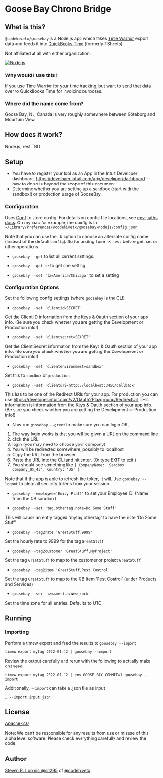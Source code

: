 # Goose Bay Chrono Bridge

## What is this?

`@codehivetx/goosebay` is a Node.js app which takes [Time Warrior](https://timewarrior.net) export data and feeds it
into [QuickBooks Time](https://quickbooks.intuit.com/time-tracking/timesheets/) (formerly TSheets).

Not affiliated at all with either organization.

[![Node.js](https://github.com/codehivetx/goosebay/actions/workflows/nodejs.yaml/badge.svg?branch=dev)](https://github.com/codehivetx/goosebay/actions/workflows/nodejs.yaml)
### Why would I use this?

If you use Time Warrior for your time tracking, but want to send that data
over to QuickBooks Time for invoicing purposes.

### Where did the name come from?

Goose Bay, NL, Canada is very roughly somewhere between Göteborg and Mountain View.

## How does it work?

Node.js, rest TBD
## Setup

- You have to register your tool as an App in the Intuit Developer  dashboard, <https://developer.intuit.com/app/developer/dashboard> — how to do so is beyond the scope of this document.
- Determine whether you are setting up a sandbox (start with the sandbox!) or production usage of GooseBay.

### Configuration

Uses [Conf](https://npmjs.com/package/conf) to store config. For details on config
file locations, see [env-paths docs](https://github.com/sindresorhus/env-paths#pathsconfig).
On my mac for example, the config is in `~/Library/Preferences/@codehivetx/goosebay-nodejs/config.json`

Note that you can use the `-K` option to choose an alternate config name (instead of the default `config`).
So for testing I use `-K test` before get, set or other operations.

- `goosebay --get` to list all current settings.

- `goosebay --get tz` to get one setting.

- `goosebay --set 'tz=America/Chicago'` to set a setting

### Configuration Options

Set the following config settings (where `goosebay` is the CLI)

- `goosebay --set 'clientid=SECRET'`

Get the Client ID information from the Keys & Oauth section of your app info.
(Be sure you check whether you are getting the Development or Production info!)

- `goosebay --set 'clientsecret=SECRET'`

Get the Client Secret information from the Keys & Oauth section of your app info.
(Be sure you check whether you are getting the Development or Production info!)

- `goosebay --set 'clientenvironment=sandbox'`

Set this to `sandbox` or `production`

- `goosebay --set 'clienturi=http://localhost:3456/callback'`

This has to be one of the Redirect URIs for your app.
For production you can use <https://developer.intuit.com/v2/OAuth2Playground/RedirectUrl>
THis information is  information from the Keys & Oauth section of your app info.
(Be sure you check whether you are getting the Development or Production info!)

- Now run `goosebay --greet` to make sure you can login OK,

1. The way login works is that you will be given a URL on the command line
2. click the URL
3. login (you may need to choose your company)
4. You will be redirected somewhere, possibly to localhost
5. Copy the URL from the browser
6. Paste the URL into the CLI and hit enter. (Or type EXIT to exit.)
7. You should see something like `{ CompanyName: 'Sandbox Company_US_43', Country: 'US' }`

Note that if the app is able to refresh the token, it will.
Use `goosebay --logout` to clear all security tokens from your session.

- `goosebay --employee='Emily Platt'` to set your Employee ID. (Name from the QB sandbox)

- `goosebay --set 'tag.othertag.note=Do Some Stuff'`

This will cause an entry tagged 'mytag,othertag' to have the note 'Do Some Stuff'.

- `goosebay --tag2rate 'GreatStuff,9999'`

Set the hourly rate to 9999 for the tag `GreatStuff`

- `goosebay --tag2customer 'GreatStuff,MyProject'`

Set the tag `GreatStuff` to map to the customer or project `GreatStuff`

- `goosebay --tag2item 'GreatStuff,Pest Control'`

Set the tag `GreatStuff` to map to the QB Item 'Pest Control' (under Products and Services)

- `goosebay --set 'tz=America/New_York'`

Set the time zone for all entries. Defaults to UTC.

## Running

### Importing

Perform a timew export and feed the results to `goosebay --import`

`timew export mytag 2022-01-12 | goosebay --import`

Review the output carefully and rerun with the following to actually make changes:

`timew export mytag 2022-01-12 | env GOOSE_BAY_COMMIT=1 goosebay --import`

Additionally, `--import` can take a .json file as input

`… --import input.json`

## License

[Apache-2.0](./LICENSE)

Note: We can’t be responsible for any results from use or misuse of this alpha level software.
Please check everything carefully and review the code.

## Author

[Steven R. Loomis @srl295](https://github.com/srl295) of [@codehivetx](https://github.com/codehivetx)
